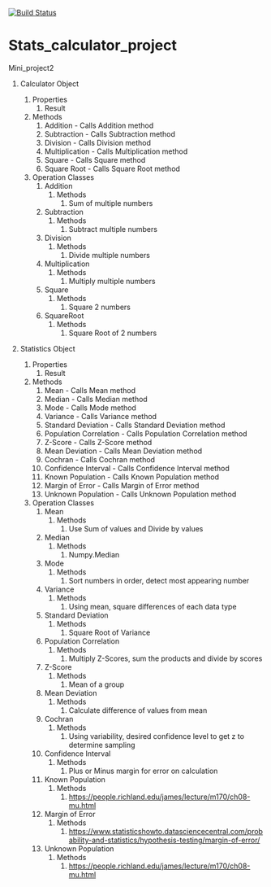 [![Build Status](https://travis-ci.com/jamiec83/Stats-Calculator.svg?branch=master)](https://travis-ci.com/jamiec83/Stats-Calculator)

# Stats_calculator_project
Mini_project2

1. Calculator Object
    1. Properties
        1. Result
    2. Methods
        1. Addition - Calls Addition method
        2. Subtraction - Calls Subtraction method
        3. Division - Calls Division method
        4. Multiplication - Calls Multiplication method
        5. Square - Calls Square method
        6. Square Root - Calls Square Root method 
    3. Operation Classes
       1. Addition
            1. Methods
                1. Sum of multiple numbers
       2. Subtraction
            1. Methods
                1. Subtract multiple numbers
       3. Division
            1. Methods
                1. Divide multiple numbers
       4. Multiplication
            1. Methods
                1. Multiply multiple numbers
       5. Square
            1. Methods
                1. Square 2 numbers
       6. SquareRoot
            1. Methods
                1. Square Root of 2 numbers
         
2. Statistics Object
    1. Properties
        1. Result
    2. Methods
        1. Mean - Calls Mean method
        2. Median - Calls Median method
        3. Mode - Calls Mode method
        4. Variance - Calls Variance method
        5. Standard Deviation - Calls Standard Deviation method
        6. Population Correlation - Calls Population Correlation method
        7. Z-Score - Calls Z-Score method
        8. Mean Deviation - Calls Mean Deviation method 
        9. Cochran - Calls Cochran method
        10. Confidence Interval - Calls Confidence Interval method
        11. Known Population - Calls Known Population method
        12. Margin of Error - Calls Margin of Error method
        13. Unknown Population - Calls Unknown Population method
    3. Operation Classes
       1. Mean
            1. Methods
                1. Use Sum of values and Divide by values
       2. Median
            1. Methods
                1. Numpy.Median
       3. Mode 
            1. Methods
                1. Sort numbers in order, detect most appearing number
       4. Variance
            1. Methods
                1. Using mean, square differences of each data type
       5. Standard Deviation
            1. Methods
                1. Square Root of Variance
       6. Population Correlation
            1. Methods
                1. Multiply Z-Scores, sum the products and divide by scores
       7. Z-Score  
            1. Methods
                1. Mean of a group 
       8. Mean Deviation 
            1. Methods
                1. Calculate difference of values from mean
       9. Cochran
            1. Methods
                1. Using variability, desired confidence level to get z to determine sampling
       10. Confidence Interval
            1. Methods
                1. Plus or Minus margin for error on calculation
       11. Known Population
            1. Methods
                1. https://people.richland.edu/james/lecture/m170/ch08-mu.html
       12. Margin of Error
            1. Methods
                1. https://www.statisticshowto.datasciencecentral.com/probability-and-statistics/hypothesis-testing/margin-of-error/
       13. Unknown Population
            1. Methods
                1. https://people.richland.edu/james/lecture/m170/ch08-mu.html